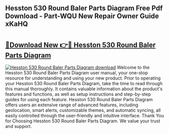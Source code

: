 ## Hesston 530 Round Baler Parts Diagram Free Pdf Download - Part-WQU New Repair Owner Guide xKaHQ

# <h2><a href="http://dfhst4n.blite.top/?on=Hesston+530+Round+Baler+Parts+Diagram">🔗Download New 👉🔴 Hesston 530 Round Baler Parts Diagram</a></h2>

[![Hesston 530 Round Baler Parts Diagram download](https://i.imgur.com/lujVjoI.png)](http://dfhst4n.blite.top/?on=Hesston+530+Round+Baler+Parts+Diagram)
Welcome to the Hesston 530 Round Baler Parts Diagram user manual, your one-stop resource for understanding and using your new product. Prior to operating your Hesston 530 Round Baler Parts Diagram, take the time to read through this manual thoroughly. It contains valuable information about the product's features and functions, as well as setup instructions and step-by-step guides for using each feature. Hesston 530 Round Baler Parts Diagram offers users an extensive range of advanced features, including geolocation, smart alerts, customizable themes, and automatic syncing, all easily controlled through the user-friendly and intuitive interface. Thank You for Choosing Hesston 530 Round Baler Parts Diagram. We value your trust and support.

